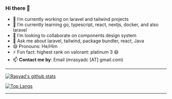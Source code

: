 ### Hi there 👋

- 🔭 I’m currently working on laravel and tailwind projects
- 🌱 I’m currently learning go, typescript, react, nextjs, docker, and also laravel
- 👯 I’m looking to collaborate on components design system
- 💬 Ask me about laravel, tailwind, package bundler, react, Java
- 😄 Pronouns: He/Him
- ⚡ Fun fact: highest rank on valorant: platinum 3 😄
- 📫 **Contact me by**:
Email (mrasyadc [AT] gmail.com)

----

[![Rasyad's github stats](https://github-readme-stats.vercel.app/api?username=mrasyadc&theme=material-palenight&count_private=true&include_all_commits=true)](https://github.com/anuraghazra/github-readme-stats)

[![Top Langs](https://github-readme-stats.vercel.app/api/top-langs/?username=mrasyadc&theme=material-palenight&hide=jupyter%20notebook&layout=compact)](https://github.com/anuraghazra/github-readme-stats)

----


